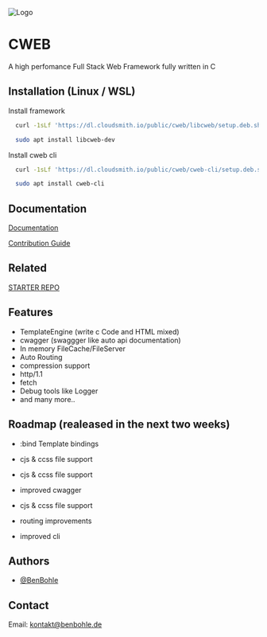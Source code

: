 
![Logo](https://cwebframework.com/assets/logo.gif)



# CWEB

A high perfomance Full Stack Web Framework fully written in C


## Installation (Linux / WSL)

Install framework

```bash
  curl -1sLf 'https://dl.cloudsmith.io/public/cweb/libcweb/setup.deb.sh' | sudo -E bash

  sudo apt install libcweb-dev 
```


Install cweb cli

```bash
  curl -1sLf 'https://dl.cloudsmith.io/public/cweb/cweb-cli/setup.deb.sh' | sudo -E bash

  sudo apt install cweb-cli
```
    
## Documentation

[Documentation](https://cwebframework.com)

[Contribution Guide](CONTRIBUTOR_INSTALL.md)


## Related


[STARTER REPO](https://github.com/BenBohle/cweb_starter)


## Features

- TemplateEngine (write c Code and HTML mixed)
- cwagger (swaggger like auto api documentation)
- In memory FileCache/FileServer 
- Auto Routing
- compression support
- http/1.1
- fetch 
- Debug tools like Logger
- and many more..
## Roadmap (realeased in the next two weeks)

- :bind Template bindings

- cjs & ccss file support

- cjs & ccss file support

- improved cwagger

- cjs & ccss file support

- routing improvements

- improved cli
## Authors

- [@BenBohle](https://www.github.com/BenBohle)


## Contact

Email: kontakt@benbohle.de
